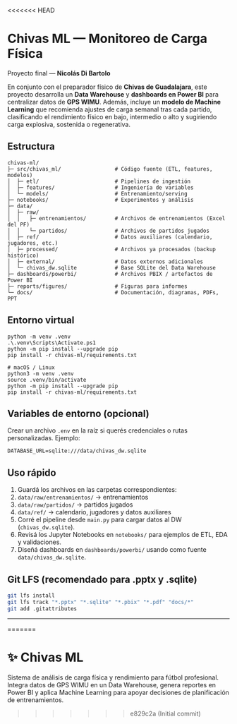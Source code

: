 <<<<<<< HEAD
# Chivas ML — Monitoreo de Carga Física

Proyecto final — **Nicolás Di Bartolo**

En conjunto con el preparador físico de **Chivas de Guadalajara**, este proyecto desarrolla un **Data Warehouse** y **dashboards en Power BI** para centralizar datos de **GPS WIMU**.
Además, incluye un **modelo de Machine Learning** que recomienda ajustes de carga semanal tras cada partido, clasificando el rendimiento físico en bajo, intermedio o alto y sugiriendo carga explosiva, sostenida o regenerativa.


## Estructura
```
chivas-ml/
├─ src/chivas_ml/                 # Código fuente (ETL, features, modelos)
│  ├─ etl/                        # Pipelines de ingestión
│  ├─ features/                   # Ingeniería de variables
│  └─ models/                     # Entrenamiento/serving
├─ notebooks/                     # Experimentos y análisis
├─ data/
│  ├─ raw/
│  │   ├─ entrenamientos/         # Archivos de entrenamientos (Excel del PF)
│  │   └─ partidos/               # Archivos de partidos jugados
│  ├─ ref/                        # Datos auxiliares (calendario, jugadores, etc.)
│  ├─ processed/                  # Archivos ya procesados (backup histórico)
│  ├─ external/                   # Datos externos adicionales
│  └─ chivas_dw.sqlite            # Base SQLite del Data Warehouse
├─ dashboards/powerbi/            # Archivos PBIX / artefactos de Power BI
├─ reports/figures/               # Figuras para informes
└─ docs/                          # Documentación, diagramas, PDFs, PPT

```

## Entorno virtual
```# Windows (PowerShell)
python -m venv .venv
.\.venv\Scripts\Activate.ps1
python -m pip install --upgrade pip
pip install -r chivas-ml/requirements.txt

# macOS / Linux
python3 -m venv .venv
source .venv/bin/activate
python -m pip install --upgrade pip
pip install -r chivas-ml/requirements.txt

```

## Variables de entorno (opcional)
Crear un archivo `.env` en la raíz si querés credenciales o rutas personalizadas.
Ejemplo:
```
DATABASE_URL=sqlite:///data/chivas_dw.sqlite
```

## Uso rápido
1. Guardá los archivos en las carpetas correspondientes:
2. `data/raw/entrenamientos/` → entrenamientos
3. `data/raw/partidos/` → partidos jugados
4. `data/ref/` → calendario, jugadores y datos auxiliares
5. Corré el pipeline desde `main.py` para cargar datos al DW (`chivas_dw.sqlite`).
6. Revisá los Jupyter Notebooks en `notebooks/` para ejemplos de ETL, EDA y validaciones.
7. Diseñá dashboards en `dashboards/powerbi/` usando como fuente `data/chivas_dw.sqlite`.


## Git LFS (recomendado para .pptx y .sqlite)
```bash
git lfs install
git lfs track "*.pptx" "*.sqlite" "*.pbix" "*.pdf" "docs/*"
git add .gitattributes
```

---
=======
# ✨ Chivas ML 
Sistema de análisis de carga física y rendimiento para fútbol profesional.
Integra datos de GPS WIMU en un Data Warehouse, genera reportes en Power BI y aplica Machine Learning para apoyar decisiones de planificación de entrenamientos.
>>>>>>> e829c2a (Initial commit)